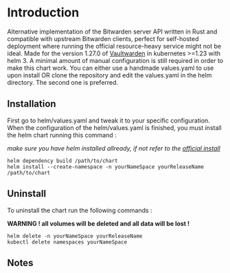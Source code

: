 # Introduction

Alternative implementation of the Bitwarden server API written in Rust and compatible with upstream Bitwarden clients, perfect for self-hosted deployment where running the official resource-heavy service might not be ideal.
Made for the version 1.27.0 of [Vaultwarden](https://github.com/dani-garcia/vaultwarden) in kubernetes >=1.23 with helm 3.
A minimal amount of manual configuration is still required in order to make this chart work. You can either use a handmade values.yaml to use upon install OR clone the repository and edit the values.yaml in the helm directory. The second one is preferred.
## Installation

First go to helm/values.yaml and tweak it to your specific configuration. When the configuration of the helm/values.yaml is finished, you must install the helm chart running this command :

*make sure you have helm installed allready, if not refer to the [official install](https://helm.sh/docs/intro/install/)*

```
helm dependency build /path/to/chart
helm install --create-namespace -n yourNameSpace yourReleaseName /path/to/chart
```
## Uninstall

To uninstall the chart run the following commands :

**WARNING ! all volumes will be deleted and all data will be lost !**

```
helm delete -n yourNameSpace yourReleaseName 
kubectl delete namespaces yourNameSpace
```
## Notes

